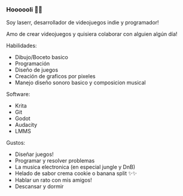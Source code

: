 ### Hoooooli 👋✨

Soy laserr, desarrollador de videojuegos indie y programador!


Amo de crear videojuegos y quisiera colaborar con alguien algún día!



Habilidades:
- Dibujo/Boceto basico
- Programación
- Diseño de juegos
- Creación de graficos por pixeles
- Manejo diseño sonoro basico y composicion musical


Software:
- Krita
- Git
- Godot
- Audacity
- LMMS

Gustos:
- Diseñar juegos!
- Programar y resolver problemas 
- La musica electronica (en especial jungle y DnB)
- Helado de sabor crema cookie o banana split ✨✨
- Hablar un rato con mis amigos!
- Descansar y dormir


